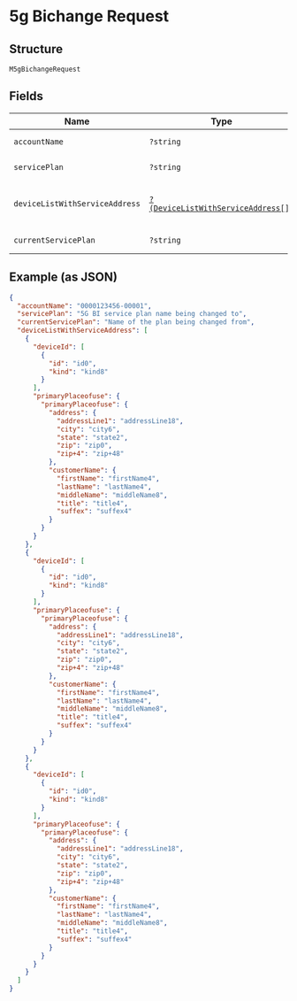 
# 5g Bichange Request

## Structure

`M5gBichangeRequest`

## Fields

| Name | Type | Tags | Description | Getter | Setter |
|  --- | --- | --- | --- | --- | --- |
| `accountName` | `?string` | Optional | - | getAccountName(): ?string | setAccountName(?string accountName): void |
| `servicePlan` | `?string` | Optional | - | getServicePlan(): ?string | setServicePlan(?string servicePlan): void |
| `deviceListWithServiceAddress` | [`?(DeviceListWithServiceAddress[])`](../../doc/models/device-list-with-service-address.md) | Optional | - | getDeviceListWithServiceAddress(): ?array | setDeviceListWithServiceAddress(?array deviceListWithServiceAddress): void |
| `currentServicePlan` | `?string` | Optional | - | getCurrentServicePlan(): ?string | setCurrentServicePlan(?string currentServicePlan): void |

## Example (as JSON)

```json
{
  "accountName": "0000123456-00001",
  "servicePlan": "5G BI service plan name being changed to",
  "currentServicePlan": "Name of the plan being changed from",
  "deviceListWithServiceAddress": [
    {
      "deviceId": [
        {
          "id": "id0",
          "kind": "kind8"
        }
      ],
      "primaryPlaceofuse": {
        "primaryPlaceofuse": {
          "address": {
            "addressLine1": "addressLine18",
            "city": "city6",
            "state": "state2",
            "zip": "zip0",
            "zip+4": "zip+48"
          },
          "customerName": {
            "firstName": "firstName4",
            "lastName": "lastName4",
            "middleName": "middleName8",
            "title": "title4",
            "suffex": "suffex4"
          }
        }
      }
    },
    {
      "deviceId": [
        {
          "id": "id0",
          "kind": "kind8"
        }
      ],
      "primaryPlaceofuse": {
        "primaryPlaceofuse": {
          "address": {
            "addressLine1": "addressLine18",
            "city": "city6",
            "state": "state2",
            "zip": "zip0",
            "zip+4": "zip+48"
          },
          "customerName": {
            "firstName": "firstName4",
            "lastName": "lastName4",
            "middleName": "middleName8",
            "title": "title4",
            "suffex": "suffex4"
          }
        }
      }
    },
    {
      "deviceId": [
        {
          "id": "id0",
          "kind": "kind8"
        }
      ],
      "primaryPlaceofuse": {
        "primaryPlaceofuse": {
          "address": {
            "addressLine1": "addressLine18",
            "city": "city6",
            "state": "state2",
            "zip": "zip0",
            "zip+4": "zip+48"
          },
          "customerName": {
            "firstName": "firstName4",
            "lastName": "lastName4",
            "middleName": "middleName8",
            "title": "title4",
            "suffex": "suffex4"
          }
        }
      }
    }
  ]
}
```

